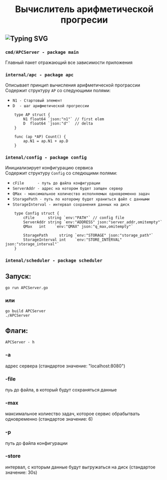 <h1 align="center">  Вычислитель арифметической прогресии </h1>

## ![Typing SVG](https://readme-typing-svg.herokuapp.com?color=%2336BCF7&lines=Что+реализовано+в+проекте?)

### `cmd/APCServer - package main`
Главный пакет отражающий все зависимости приложения
### `internal/apc - package apc`
Описывает принцип вычисления арифметической програссии<br> 
Содержит структуру ```AP``` со следующими полями:<br>
- `N1 - Стартовый элемент`
- `D  - шаг арифметической прогрессии`
```
    type AP struct {
        N1 float64 `json:"n1"` // first elem
        D  float64 `json:"d"`  // delta
    }

    func (ap *AP) Count() {
        ap.N1 = ap.N1 + ap.D
    }
```
### `intenal/config - package config`
Инициализирует конфигурацию сервиса<br>
Содержит структуру `Config` со следющими полями:<br>
- `cFile      - путь до файла конфигурации`
- `ServerAddr - адрес на котором будет запщен сервер`
- `QMax - максимальное количество исполняемых одновременно задач`
- `StoragePath - путь по которому будет храниться файл с данными`
- `StorageInterval - интервал сохранения данных на диск`

```
    type Config struct {
        cFile      string `env:"PATH"` // config file
        ServerAddr string `env:"ADDRESS" json:"server_addr,omitempty"`
        QMax   int    `env:"QMAX" json:"q_max,omitempty"`
      
        StoragePath     string `env:"STORAGE" json:"storage_path"`
        StorageInterval int    `env:"STORE_INTERVAL" json:"storage_interval"`
    }
```
### `intenal/scheduler - package scheduler`

## Запуск: 

    go run APCServer.go
### или
    go build APCServer
    ./APCServer
## Флаги:
    APCServer - h
### -a 
адрес сервера (стандартое значение: "localhost:8080")
### -file 
пуь до файла, в который будут сохраняться данные
### -max 
максимальное колиество задач, которое сервис обрабытвать одновременно (стандартое значение: 6)
### -p 
путь до файла конфигурации 
### -store
интервал, с которым данные будут выгружаться на диск (стандартое значение: 30s)